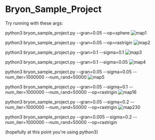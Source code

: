 # Bryon_Sample_Project


Try running with these args:

python3 bryon_sample_project.py --gran=0.05 --op=sphere
![map1](https://user-images.githubusercontent.com/44587911/171583847-0303aa3a-3e03-443a-a828-81eee180ad31.png)

python3 bryon_sample_project.py --gran=0.05 --op=rastrigin
![map2](https://user-images.githubusercontent.com/44587911/171583872-4bf6049e-acf0-44ce-a8b5-014c3e751455.png)

python3 bryon_sample_project.py --gran=0.1 --sigma=0.1
![map3](https://user-images.githubusercontent.com/44587911/171583882-bf46af09-3c9d-4490-a5c0-1d7bb3d29876.png)

python3 bryon_sample_project.py --gran=0.1 --sigma=0.05
![map4](https://user-images.githubusercontent.com/44587911/171583891-56ea3041-3cf9-4586-8539-7c041552ab34.png)

python3 bryon_sample_project.py --gran=0.05 --sigma=0.05 --num_iter=1000000 --num_rand=50000
![map5](https://user-images.githubusercontent.com/44587911/171583913-06f9a750-c53c-4351-87b4-f8f71b148ee5.png)

python3 bryon_sample_project.py --gran=0.05 --sigma=0.1 --num_iter=1000000 --num_rand=50000 --op=rastrigin
![map16](https://user-images.githubusercontent.com/44587911/171585072-923ca449-34ee-4868-867e-b5cec425fbeb.png)

python3 bryon_sample_project.py --gran=0.05 --sigma=0.2 --num_iter=1000000 --num_rand=50000 --op=rastrigin
![map230](https://user-images.githubusercontent.com/44587911/171585110-80207e7c-7754-4569-9a74-7d84d32b2ed4.png)

python3 bryon_sample_project.py --gran=0.005 --sigma=0.2 --num_iter=1000000 --num_rand=50000 --op=rastrigin


(hopefully at this point you're using python3)
